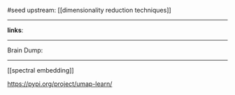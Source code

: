 #seed 
upstream: [[dimensionality reduction techniques]]

---

**links**: 

---

Brain Dump: 

--- 


[[spectral embedding]]



https://pypi.org/project/umap-learn/